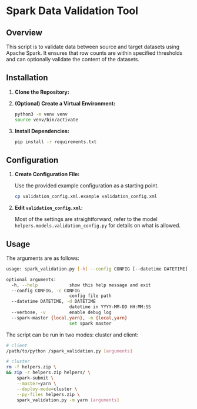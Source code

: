 # Spark Data Validation Tool

## Overview

This script is to validate data between source and target datasets using Apache Spark. It ensures that row counts are within specified thresholds and can optionally validate the content of the datasets.

## Installation

1. **Clone the Repository:**

2. **(Optional) Create a Virtual Environment:**

    ```bash
    python3 -m venv venv
    source venv/bin/activate
    ```

3. **Install Dependencies:**

   ```bash
   pip install -r requirements.txt
   ```

## Configuration

1. **Create Configuration File:**

   Use the provided example configuration as a starting point.

   ```bash
   cp validation_config.xml.example validation_config.xml
   ```

2. **Edit `validation_config.xml`:**

   Most of the settings are straightforward, refer to the model `helpers.models.validation_config.py` for details on what is allowed.

## Usage

The arguments are as follows:

```bash
usage: spark_validation.py [-h] --config CONFIG [--datetime DATETIME] [--verbose] [--spark-master {local,yarn}]

optional arguments:
  -h, --help            show this help message and exit
  --config CONFIG, -c CONFIG
                        config file path
  --datetime DATETIME, -d DATETIME
                        datetime in YYYY-MM-DD HH:MM:SS
  --verbose, -v         enable debug log
  --spark-master {local,yarn}, -m {local,yarn}
                        set spark master
```

The script can be run in two modes: cluster and client:

```bash
# client 
/path/to/python /spark_validation.py [arguments]

# cluster
rm -f helpers.zip \
&& zip -r helpers.zip helpers/ \
    spark-submit \
    --master=yarn \
    --deploy-mode=cluster \
    --py-files helpers.zip \
    spark_validation.py -m yarn [arguments]
```
